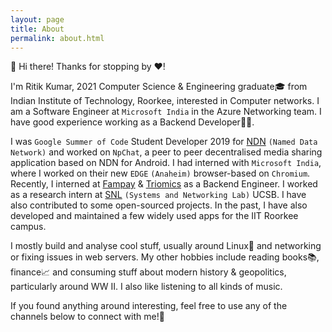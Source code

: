 ```yaml
---
layout: page
title: About
permalink: about.html
---
```


👋 Hi there! Thanks for stopping by ❤️!

I'm Ritik Kumar, 2021 Computer Science & Engineering graduate🎓 from Indian Institute of Technology, Roorkee, interested
in Computer networks. I am a Software Engineer at `Microsoft India` in the Azure Networking team. I have good
experience working as a Backend Developer👨‍💻.

I was `Google Summer of Code` Student Developer 2019 for [NDN](https://named-data.net/project/) `(Named Data Network)`
and worked on `NpChat`, a peer to peer decentralised media sharing application based on NDN for Android. I had interned
with `Microsoft India`, where I worked on their new `EDGE` `(Anaheim)` browser-based on `Chromium`. Recently, I
interned at [Fampay](https://fampay.in) & [Triomics](https://triomics.in/) as a Backend Engineer. I worked as a research
intern at [SNL](https://snl.cs.ucsb.edu/) `(Systems and Networking Lab)` UCSB. I have also contributed to some
open-sourced projects. In the past, I have also developed and maintained a few widely used apps for the IIT Roorkee
campus.

I mostly build and analyse cool stuff, usually around Linux🐧 and networking or fixing issues in web servers. My other
hobbies include reading books📚, finance📈 and consuming stuff about modern history & geopolitics, particularly around
WW II. I also like listening to all kinds of music.

If you found anything around interesting, feel free to use any of the channels below to connect with me!🙂

<div align="center">
<p>
<a href="mailto:ritikkne@gmail.com"><i class="fa fa-envelope-o fa-fw" aria-hidden="true" style="font-size:40px;color:#2980b9"></i></a>
&nbsp; &nbsp; &nbsp;
<a href="https://github.com/dev-ritik"><i class="fa fa-github" aria-hidden="true" style="font-size:40px;color:#2980b9"></i></a>
&nbsp; &nbsp; &nbsp;
<a href="https://twitter.com/ritik___"><i class="fa fa-twitter" aria-hidden="true" style="font-size:40px;color:#2980b9"></i></a>
&nbsp; &nbsp; &nbsp;
<a href="https://www.linkedin.com/in/ritik-kumar/"><i class="fa fa-linkedin" aria-hidden="true" style="font-size:40px;color:#2980b9"></i></a>
&nbsp; &nbsp; &nbsp;
<a href="https://ritikk.medium.com/"><i class="fa fa-medium" aria-hidden="true" style="font-size:40px;color:#2980b9"></i></a>
&nbsp; &nbsp; &nbsp;
<a href="https://www.youtube.com/channel/UCaBW8G_TO9dQ9yjlmsAjpsg"><i class="fa fa-youtube" aria-hidden="true" style="font-size:40px;color:#2980b9"></i></a>
&nbsp; &nbsp; &nbsp;
<a href="/key.pub"><i class="fa fa-key" aria-hidden="true" style="font-size:40px;color:#2980b9"></i></a>
&nbsp; &nbsp; &nbsp;
</p>
</div>
